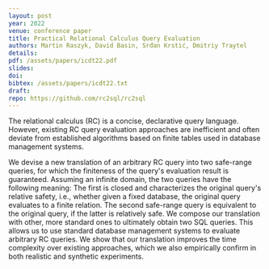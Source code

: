 ```yaml
---
layout: post
year: 2022
venue: conference paper
title: Practical Relational Calculus Query Evaluation
authors: Martin Raszyk, David Basin, Srđan Krstić, Dmitriy Traytel
details:
pdf: /assets/papers/icdt22.pdf
slides:
doi: 
bibtex: /assets/papers/icdt22.txt
draft:
repo: https://github.com/rc2sql/rc2sql
---
```


The relational calculus (RC) is a concise, declarative query language. However, existing RC query evaluation approaches are inefficient and often deviate from established algorithms based on finite tables used in database management systems. 

We devise a new translation of an arbitrary RC query into two safe-range queries, for which the finiteness of the query's evaluation result is guaranteed. Assuming an infinite domain, the two queries have the following meaning: The first is closed and characterizes the original query's relative safety, i.e., whether given a fixed database, the original query evaluates to a finite relation. The second safe-range query is equivalent to the original query, if the latter is relatively safe. We compose our translation with other, more standard ones to ultimately obtain two SQL queries. This allows us to use standard database management systems to evaluate arbitrary RC queries. We show that our translation improves the time complexity over existing approaches, which we also empirically confirm in both realistic and synthetic experiments.